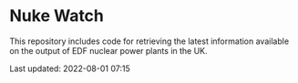 # Nuke Watch

This repository includes code for retrieving the latest information available on the output of EDF nuclear power plants in the UK.

Last updated: 2022-08-01 07:15